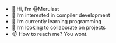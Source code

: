 - 👋 Hi, I’m @Merulast
- 👀 I’m interested in compiler development
- 🌱 I’m currently learning programming
- 💞️ I’m looking to collaborate on projects
- 📫 How to reach me? You wont.

<!---
Merulast/Merulast is a ✨ special ✨ repository because its `README.md` (this file) appears on your GitHub profile.
You can click the Preview link to take a look at your changes.
--->
